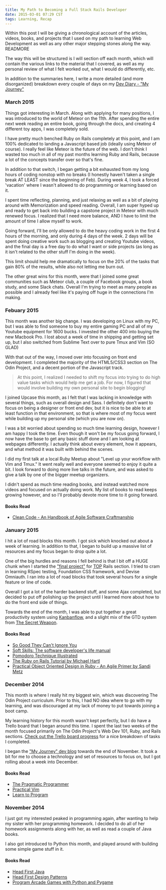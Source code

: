 ```yaml
---
title: My Path to Becoming a Full Stack Rails Developer
date: 2015-03-01 07:29 CST
tags: Learning, Recap
---
```


Within this post I will be giving a chronological account of the articles,
  videos, books, and projects that I used on my path to learning Web Development
as well as any other major stepping stones along the way. READMORE

The way this will be structured is I will section off each month, which will
contain the various links to the material that I covered, as well as my personal
review of what I felt worked out, what I would do differently, etc.

In addition to the summaries here, I write a more detailed (and more
disorganized) breakdown every couple of days on my [ Dev Diary - "My Journey"
](http://colbycheeze.blogspot.com/)

### March 2015
Things got interesting in March. Along with applying for many positions, I was
introduced to the world of Meteor on the 11th. After spending the entire next
week reading an entire book, going through the docs, and creating 4 different
toy apps, I was completely sold.

I have pretty much benched Ruby on Rails completely at this point, and I am 100%
dedicated to landing a Javascript based job (ideally using Meteor of course). I
really feel like Meteor is the future of the web. I don't think I wasted too
much in all of my past months learning Ruby and Rails, because a lot of the
concepts transfer over so that's fine.

In addition to that switch, I began getting a bit exhausted from my long hours
of coding nonstop with no breaks (I honestly haven't taken a single break AT
LEAST since the beginning of Feb). During week 4, I took a forced 'vacation'
where I wasn't allowed to do programming or learning based on it.

I spent time reflecting, planning, and just relaxing as well as a bit of playing
around with Memorization and speed reading. Overall, I am super hyped up and
ready to get back into building a capstone project in Meteor with much renewed
focus. I realized that I need more balance, AND I have to limit the amount of
time I allow myself to work.

Going forward, I'll be only allowed to do the heavy coding work in the first 4
hours of the morning, and only during 4 days of the week. 2 days will be spent
doing creative work such as blogging and creating Youtube videos, and the final
day is a free day to do what I want or side projects (as long as it isn't
related to the other stuff I'm doing in the week).

This limit should help me dramatically to focus on the 20% of the tasks that
gain 80% of the results, while also not letting me burn out.

The other great wins for this month, were that I joined some great communities
such as Meteor club, a couple of Facebook groups, a book study, and some Slack
chats. Overall I'm trying to meet as many people as possible and I already feel
like it's paying off huge in the connections I'm making.

### Febuary 2015
This month was another big change. I was developing on Linux with my PC, but I
was able to find someone to buy my entire gaming PC and all of my Youtube
equipment for 1600 bucks. I invested the other 400 into buying the new Macbook
Pro. I lost about a week of time in shipping and getting set up, but I also
switched from Sublime Text over to pure Tmux and Vim (SO GLAD)

With that out of the way, I moved over into focusing on front end development. I completed the
majority of the HTML5/CSS3 section on The Odin Project, and a decent portion of
the Javascript track.

> At this point, I realized I needed to shift my focus into trying to do high
> value tasks which would help me get a job. For now, I figured that would involve
> building my own personal site to begin blogging!

I joined Upcase this month, as I felt that I was lacking in knowledge with
several things, such as overall design and Sass. I definitely don't want to
focus on being a designer or front end dev, but it is nice to be able to at
least function in that environment, so that is where most of my focus went while
building up my personal site (which you are now on).

I was a bit worried about spending so much time learning design, however I am
happy I took the time. Even though it won't be my focus going forward, I now
have the base to get any basic stuff done and I am looking at webpages
differently. I actually think about every element, how it appears, and what
method it was built with behind the scenes.

I did my first talk at a local Ruby Meetup about "Level up your workflow with
Vim and Tmux." It went really well and everyone seemed to enjoy it quite a bit.
I look forward to doing more live talks in the future, and was asked to give a
talk by one of the bigger meetup organizers.

I didn't spend as much time reading books, and instead watched more videos and
focused on actually doing work. My list of books to read keeps growing however,
and so I'll probably devote more time to it going forward.

#### Books Read
  * [ Clean Code - An Handbook of Agile Software Craftmanship
    ](http://www.amazon.com/Clean-Code-Handbook-Software-Craftsmanship/dp/0132350882)

### January 2015
I hit a lot of road blocks this month. I got sick which knocked out about a week
of learning. In addition to that, I began to build up a massive list of
resources and my focus began to drop quite a lot.

One of the big hurdles and reasons I fell behind is that I bit off a HUGE chunk
when I started the ["final
project"](http://www.theodinproject.com/ruby-on-rails/final-project) for
[TOP](http://www.theodinproject.com) Rails section. I tried to cram in learning RSpec testing,
Foundation CSS framework, and Devise Omniauth. I ran into a lot of road blocks
that took several hours for a single feature or line of code.

Overall I got a lot of the harder backend stuff, and some Ajax completed, but
decided to put off polishing up the project until I learned more about how to do
the front end side of things.

Towards the end of the month, I was able to put together a great productivity
system using [Kanbanflow](http://kanbanflow.com), and a slight mix of the GTD
system from [The Secret Weapon](http://www.thesecretweapon.org).

#### Books Read
  * [So Good They Can't Ignore
    You](http://www.amazon.com/Good-They-Cant-Ignore-You/dp/1455509124)
  * [Soft Skills: The software developer's life
    manual](http://www.amazon.com/Soft-Skills-software-developers-manual/dp/1617292397)
  * [ Pomodoro Technique Illustrated
    ](http://www.amazon.com/Pomodoro-Technique-Illustrated-Pragmatic-Life/dp/1934356506)
  * [ The Ruby on Rails Tutorial by Michael Hartl
    ](https://www.railstutorial.org/)
  * [ Practical Object Oriented Design in Ruby - An Agile Primer by Sandi Metz
    ](http://www.poodr.com/)


### December 2014
This month is where I really hit my biggest win, which was
discovering The Odin Project curriculum. Prior to this, I had NO idea where to
go with my learning, and was discouraged at my lack of money to put towards
joining a boot camp.

My learning history for this month wasn't kept perfectly, but I do have a Trello
board that I began around this time. I spent the last two weeks of the month focused
primarily on The Odin Project's Web Dev 101, Ruby, and Rails sections. [Check
out
the Trello board progress](https://trello.com/b/i5L13ALl/learn-programming) for
a nice breakdown of tasks I completed.

I began the ["My Journey" dev
blog](http://colbycheeze.blogspot.com/2014/12/motivated-yes-scattered-and-inefficient.html) towards the end of November. It took a bit for me to choose a technology and set of resources to focus on, but I got rolling about a week into December.

#### Books Read
  * [ The Pragmatic Programmer ](https://pragprog.com/the-pragmatic-programmer)
  * [ Practical Vim ](https://pragprog.com/book/dnvim/practical-vim)
  * [ Learn to Program ](https://pragprog.com/book/dnvim/practical-vim)

### November 2014
I just got my interested peaked in programming again, after wanting to help my
sister with her programming homework. I decided to do all of her homework
assignments along with her, as well as read a couple of Java books.

I also got introduced to Python this month, and played around with building some
simple game stuff in it.

#### Books Read
 * [ Head First Java
   ](http://www.amazon.com/Head-First-Java-2nd-Edition/dp/0596009208)
 * [ Head First Design Patterns
   ](http://www.amazon.com/Head-First-Design-Patterns-Freeman/dp/0596007124)
 * [ Program Arcade Games with Python and Pygame ](http://programarcadegames.com/)
